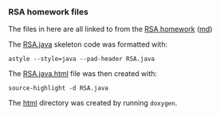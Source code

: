 ### RSA homework files

The files in here are all linked to from the
[RSA homework](../hw-rsa.html) ([md](../hw-rsa.md))

The [RSA.java](RSA.java) skeleton code was formatted with:

```
astyle --style=java --pad-header RSA.java
```

The [RSA.java.html](RSA.java.html) file was then created with:

```
source-highlight -d RSA.java
```

The [html](html/) directory was created by running `doxygen`.
